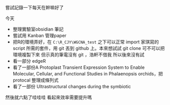 嘗試記錄一下每天在幹嘛好了

今天
- 整理實驗室obsidian 筆記
- 嘗試用 Kanban 管理paper
- 把R的環境弄好，在 `C:\R_CJY\WGCNA_test` 之下可以正常 import 家琪寫的 script 所需的套件，用 git 丟到 github 上。本來想試試 git clone 可不可以把環境複製下來 但示真的筆電沒有 git ，浩軒不借我 所以後來沒有試
- 看一部分 edgeR 
- 看了一部份A Protoplast Transient Expression System to Enable Molecular, Cellular, and Functional Studies in Phalaenopsis orchids，把protocal 整理成條列式
- 看了一部份 Ultrastructural changes during the symbiotic
 
 然後就六點了哇哇哇 看起來效率需要提升嗎
 
